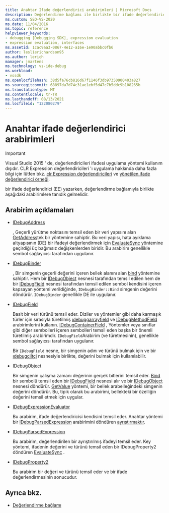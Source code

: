 ```yaml
---
title: Anahtar Ifade değerlendirici arabirimleri | Microsoft Docs
description: Değerlendirme bağlamı ile birlikte bir ifade değerlendirici yazdığınızda tanıdık yapmanız gereken arabirimler hakkında bilgi edinin.
ms.custom: SEO-VS-2020
ms.date: 11/04/2016
ms.topic: reference
helpviewer_keywords:
- debugging [Debugging SDK], expression evaluation
- expression evaluation, interfaces
ms.assetid: 1cac9aa3-0867-4e12-a16e-1e90abbc0fb6
author: leslierichardson95
ms.author: lerich
manager: jmartens
ms.technology: vs-ide-debug
ms.workload:
- vssdk
ms.openlocfilehash: 38d5fa76cb816d67f1146f3db97350900403a827
ms.sourcegitcommit: 68897da7d74c31ae1ebf5d47c7b5ddc9b108265b
ms.translationtype: MT
ms.contentlocale: tr-TR
ms.lasthandoff: 08/13/2021
ms.locfileid: "122080279"
---
```

# <a name="key-expression-evaluator-interfaces"></a>Anahtar ifade değerlendirici arabirimleri
> [!IMPORTANT]
> Visual Studio 2015 ' de, değerlendiricileri ifadesi uygulama yöntemi kullanım dışıdır. CLR Expression değerlendiricileri 'ı uygulama hakkında daha fazla bilgi için lütfen bkz. [clr Expression değerlendiricileri](https://github.com/Microsoft/ConcordExtensibilitySamples/wiki/CLR-Expression-Evaluators) ve [yönetilen ifade değerlendirici örneği](https://github.com/Microsoft/ConcordExtensibilitySamples/wiki/Managed-Expression-Evaluator-Sample).

 bir ifade değerlendirici (EE) yazarken, değerlendirme bağlamıyla birlikte aşağıdaki arabirimlere tanıdık gelmelidir.

## <a name="interface-descriptions"></a>Arabirim açıklamaları

- [IDebugAddress](../../extensibility/debugger/reference/idebugaddress.md)

     , Geçerli yürütme noktasını temsil eden bir veri yapısını alan [GetAddress](../../extensibility/debugger/reference/idebugaddress-getaddress.md)tek bir yöntemine sahiptir. Bu veri yapısı, hata ayıklama altyapısının (DE) bir ifadeyi değerlendirmek için [EvaluateSync](../../extensibility/debugger/reference/idebugparsedexpression-evaluatesync.md) yöntemine geçirdiği üç bağımsız değişkenlerden biridir. Bu arabirim genellikle sembol sağlayıcısı tarafından uygulanır.

- [IDebugBinder](../../extensibility/debugger/reference/idebugbinder.md)

     , Bir simgenin geçerli değerini içeren bellek alanını alan [bind](../../extensibility/debugger/reference/idebugbinder-bind.md) yöntemine sahiptir. Hem bir [IDebugObject](../../extensibility/debugger/reference/idebugobject.md) nesnesi tarafından temsil edilen hem de bir [IDebugField](../../extensibility/debugger/reference/idebugfield.md) nesnesi tarafından temsil edilen sembol kendisini içeren kapsayan yöntemi verildiğinde, `IDebugBinder::Bind` simgenin değerini döndürür. `IDebugBinder` genellikle DE ile uygulanır.

- [IDebugField](../../extensibility/debugger/reference/idebugfield.md)

     Basit bir veri türünü temsil eder. Diziler ve yöntemler gibi daha karmaşık türler için sırasıyla türetilmiş [ıdebuggarrayfield](../../extensibility/debugger/reference/idebugarrayfield.md) ve [IDebugMethodField](../../extensibility/debugger/reference/idebugmethodfield.md) arabirimlerini kullanın. [IDebugContainerField](../../extensibility/debugger/reference/idebugcontainerfield.md) , Yöntemler veya sınıflar gibi diğer sembolleri içeren sembolleri temsil eden başka bir önemli türetilmiş arabirimdir. `IDebugField`Arabirim (ve türetmesinin), genellikle sembol sağlayıcısı tarafından uygulanır.

     Bir `IDebugField` nesne, bir simgenin adını ve türünü bulmak için ve bir [ıdebugciltçi](../../extensibility/debugger/reference/idebugbinder.md) nesnesiyle birlikte, değerini bulmak için kullanılabilir.

- [IDebugObject](../../extensibility/debugger/reference/idebugobject.md)

     Bir simgenin çalışma zamanı değerinin gerçek bitlerini temsil eder. [Bind](../../extensibility/debugger/reference/idebugbinder-bind.md) bir sembolü temsil eden bir [IDebugField](../../extensibility/debugger/reference/idebugfield.md) nesnesi alır ve bir [IDebugObject](../../extensibility/debugger/reference/idebugobject.md) nesnesi döndürür. [GetValue](../../extensibility/debugger/reference/idebugobject-getvalue.md) yöntemi, bir bellek arabelleğindeki simgenin değerini döndürür. Bu, tipik olarak bu arabirimi, bellekteki bir özelliğin değerini temsil etmek için uygular.

- [IDebugExpressionEvaluator](../../extensibility/debugger/reference/idebugexpressionevaluator.md)

     Bu arabirim, ifade değerlendiricisi kendisini temsil eder. Anahtar yöntemi bir [IDebugParsedExpression](../../extensibility/debugger/reference/idebugparsedexpression.md) arabirimini döndüren [ayrıştırmaktır](../../extensibility/debugger/reference/idebugexpressionevaluator-parse.md).

- [IDebugParsedExpression](../../extensibility/debugger/reference/idebugparsedexpression.md)

     Bu arabirim, değerlendirilen bir ayrıştırılmış ifadeyi temsil eder. Key yöntemi, ifadenin değerini ve türünü temsil eden bir IDebugProperty2 döndüren [EvaluateSync](../../extensibility/debugger/reference/idebugparsedexpression-evaluatesync.md) .

- [IDebugProperty2](../../extensibility/debugger/reference/idebugproperty2.md)

     Bu arabirim bir değeri ve türünü temsil eder ve bir ifade değerlendirmesinin sonucudur.

## <a name="see-also"></a>Ayrıca bkz.
- [Değerlendirme bağlamı](../../extensibility/debugger/evaluation-context.md)
